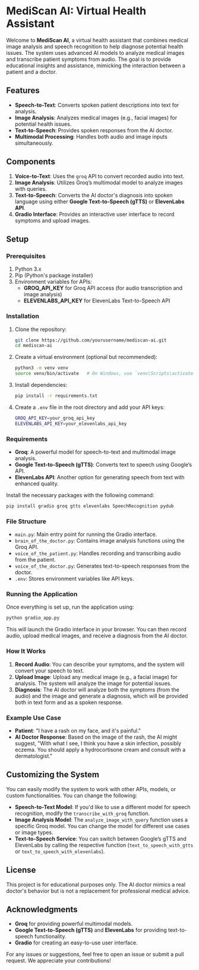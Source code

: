 # MediScan AI: Virtual Health Assistant

Welcome to **MediScan AI**, a virtual health assistant that combines medical image analysis and speech recognition to help diagnose potential health issues. The system uses advanced AI models to analyze medical images and transcribe patient symptoms from audio. The goal is to provide educational insights and assistance, mimicking the interaction between a patient and a doctor.

## Features

- **Speech-to-Text**: Converts spoken patient descriptions into text for analysis.
- **Image Analysis**: Analyzes medical images (e.g., facial images) for potential health issues.
- **Text-to-Speech**: Provides spoken responses from the AI doctor.
- **Multimodal Processing**: Handles both audio and image inputs simultaneously.

## Components

1. **Voice-to-Text**: Uses the `groq` API to convert recorded audio into text.
2. **Image Analysis**: Utilizes Groq’s multimodal model to analyze images with queries.
3. **Text-to-Speech**: Converts the AI doctor's diagnosis into spoken language using either **Google Text-to-Speech (gTTS)** or **ElevenLabs API**.
4. **Gradio Interface**: Provides an interactive user interface to record symptoms and upload images.

## Setup

### Prerequisites

1. Python 3.x
2. Pip (Python's package installer)
3. Environment variables for APIs:
   - **GROQ_API_KEY** for Groq API access (for audio transcription and image analysis)
   - **ELEVENLABS_API_KEY** for ElevenLabs Text-to-Speech API

### Installation

1. Clone the repository:

   ```bash
   git clone https://github.com/yourusername/mediscan-ai.git
   cd mediscan-ai
   

2. Create a virtual environment (optional but recommended):

   ```bash
   python3 -m venv venv
   source venv/bin/activate   # On Windows, use `venv\Scripts\activate`
   ```

3. Install dependencies:

   ```bash
   pip install -r requirements.txt
   ```

4. Create a `.env` file in the root directory and add your API keys:

   ```bash
   GROQ_API_KEY=your_groq_api_key
   ELEVENLABS_API_KEY=your_elevenlabs_api_key
   ```

### Requirements

- **Groq**: A powerful model for speech-to-text and multimodal image analysis.
- **Google Text-to-Speech (gTTS)**: Converts text to speech using Google’s API.
- **ElevenLabs API**: Another option for generating speech from text with enhanced quality.

Install the necessary packages with the following command:

```bash
pip install gradio groq gtts elevenlabs SpeechRecognition pydub
```

### File Structure

- `main.py`: Main entry point for running the Gradio interface.
- `brain_of_the_doctor.py`: Contains image analysis functions using the Groq API.
- `voice_of_the_patient.py`: Handles recording and transcribing audio from the patient.
- `voice_of_the_doctor.py`: Generates text-to-speech responses from the doctor.
- `.env`: Stores environment variables like API keys.

### Running the Application

Once everything is set up, run the application using:

```bash
python gradio_app.py
```

This will launch the Gradio interface in your browser. You can then record audio, upload medical images, and receive a diagnosis from the AI doctor.

### How It Works

1. **Record Audio**: You can describe your symptoms, and the system will convert your speech to text.
2. **Upload Image**: Upload any medical image (e.g., a facial image) for analysis. The system will analyze the image for potential issues.
3. **Diagnosis**: The AI doctor will analyze both the symptoms (from the audio) and the image and generate a diagnosis, which will be provided both in text form and as a spoken response.

### Example Use Case

- **Patient**: "I have a rash on my face, and it's painful."
- **AI Doctor Response**: Based on the image of the rash, the AI might suggest, "With what I see, I think you have a skin infection, possibly eczema. You should apply a hydrocortisone cream and consult with a dermatologist."

## Customizing the System

You can easily modify the system to work with other APIs, models, or custom functionalities. You can change the following:

- **Speech-to-Text Model**: If you'd like to use a different model for speech recognition, modify the `transcribe_with_groq` function.
- **Image Analysis Model**: The `analyze_image_with_query` function uses a specific Groq model. You can change the model for different use cases or image types.
- **Text-to-Speech Service**: You can switch between Google’s gTTS and ElevenLabs by calling the respective function (`text_to_speech_with_gtts` or `text_to_speech_with_elevenlabs`).

## License

This project is for educational purposes only. The AI doctor mimics a real doctor's behavior but is not a replacement for professional medical advice.

## Acknowledgments

- **Groq** for providing powerful multimodal models.
- **Google Text-to-Speech (gTTS)** and **ElevenLabs** for providing text-to-speech functionality.
- **Gradio** for creating an easy-to-use user interface.

For any issues or suggestions, feel free to open an issue or submit a pull request. We appreciate your contributions!
```
